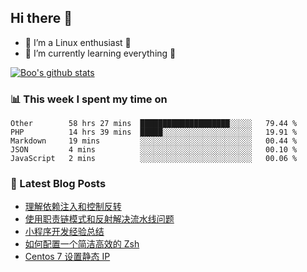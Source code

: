 ## Hi there 👋
* 🔭 I’m a Linux enthusiast 🐧️
* 🏃️ I’m currently learning everything 🏃️

[![Boo's github stats](https://github-readme-stats.vercel.app/api?username=0xAiKang)](https://github.com/anuraghazra/github-readme-stats)

<!-- [![Most Used Langs](https://github-readme-stats.vercel.app/api/top-langs/?username=0xAiKang)](https://github.com/anuraghazra/github-readme-stats) -->

### 📊 This week I spent my time on
<!--START_SECTION:waka-->
```text
Other        58 hrs 27 mins  ████████████████████░░░░░   79.44 % 
PHP          14 hrs 39 mins  █████░░░░░░░░░░░░░░░░░░░░   19.91 % 
Markdown     19 mins         ░░░░░░░░░░░░░░░░░░░░░░░░░   00.44 % 
JSON         4 mins          ░░░░░░░░░░░░░░░░░░░░░░░░░   00.10 % 
JavaScript   2 mins          ░░░░░░░░░░░░░░░░░░░░░░░░░   00.06 % 
```
<!--END_SECTION:waka-->

### 📕 Latest Blog Posts
<!-- BLOG-POST-LIST:START -->
- [理解依赖注入和控制反转](https://www.0x2beace.com/understand-dependency-injection-and-inversion-of-control/)
- [使用职责链模式和反射解决流水线问题](https://www.0x2beace.com/use-chain-of-responsibility-pattern-and-reflection-to-solve-pipeline-problems/)
- [小程序开发经验总结](https://www.0x2beace.com/summary-of-mini-program-development-experience/)
- [如何配置一个简洁高效的 Zsh](https://www.0x2beace.com/how-to-configure-a-simple-and-efficient-zsh/)
- [Centos 7 设置静态 IP](https://www.0x2beace.com/centos-7-set-static-ip/)
<!-- BLOG-POST-LIST:END -->

